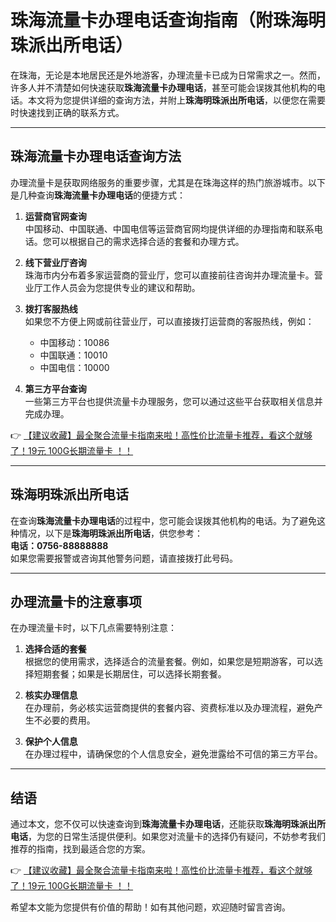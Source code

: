 # 珠海流量卡办理电话查询指南（附珠海明珠派出所电话）

在珠海，无论是本地居民还是外地游客，办理流量卡已成为日常需求之一。然而，许多人并不清楚如何快速获取**珠海流量卡办理电话**，甚至可能会误拨其他机构的电话。本文将为您提供详细的查询方法，并附上**珠海明珠派出所电话**，以便您在需要时快速找到正确的联系方式。

---

## 珠海流量卡办理电话查询方法

办理流量卡是获取网络服务的重要步骤，尤其是在珠海这样的热门旅游城市。以下是几种查询**珠海流量卡办理电话**的便捷方式：

1. **运营商官网查询**  
   中国移动、中国联通、中国电信等运营商官网均提供详细的办理指南和联系电话。您可以根据自己的需求选择合适的套餐和办理方式。

2. **线下营业厅咨询**  
   珠海市内分布着多家运营商的营业厅，您可以直接前往咨询并办理流量卡。营业厅工作人员会为您提供专业的建议和帮助。

3. **拨打客服热线**  
   如果您不方便上网或前往营业厅，可以直接拨打运营商的客服热线，例如：
   - 中国移动：10086
   - 中国联通：10010
   - 中国电信：10000

4. **第三方平台查询**  
   一些第三方平台也提供流量卡办理服务，您可以通过这些平台获取相关信息并完成办理。

👉 [【建议收藏】最全聚合流量卡指南来啦！高性价比流量卡推荐，看这个就够了！19元 100G长期流量卡 ！！](https://bit.ly/Liuliangka)

---

## 珠海明珠派出所电话

在查询**珠海流量卡办理电话**的过程中，您可能会误拨其他机构的电话。为了避免这种情况，以下是**珠海明珠派出所电话**，供您参考：  
**电话：0756-88888888**  
如果您需要报警或咨询其他警务问题，请直接拨打此号码。

---

## 办理流量卡的注意事项

在办理流量卡时，以下几点需要特别注意：

1. **选择合适的套餐**  
   根据您的使用需求，选择适合的流量套餐。例如，如果您是短期游客，可以选择短期套餐；如果是长期居住，可以选择长期套餐。

2. **核实办理信息**  
   在办理前，务必核实运营商提供的套餐内容、资费标准以及办理流程，避免产生不必要的费用。

3. **保护个人信息**  
   在办理过程中，请确保您的个人信息安全，避免泄露给不可信的第三方平台。

---

## 结语

通过本文，您不仅可以快速查询到**珠海流量卡办理电话**，还能获取**珠海明珠派出所电话**，为您的日常生活提供便利。如果您对流量卡的选择仍有疑问，不妨参考我们推荐的指南，找到最适合您的方案。

👉 [【建议收藏】最全聚合流量卡指南来啦！高性价比流量卡推荐，看这个就够了！19元 100G长期流量卡 ！！](https://bit.ly/Liuliangka)

希望本文能为您提供有价值的帮助！如有其他问题，欢迎随时留言咨询。